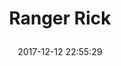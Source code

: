 ---
title: > #shorten me
  Ranger Rick
name: >
  Ranger Rick
date: "2017-12-12 22:55:29"
buy_now: "https://www.amazon.com/National-Wildlife-Federation-Ranger-Rick/dp/B003I7HS4I?psc=1&SubscriptionId=AKIAIA5RBQIWQVTCUEUQ&tag=coldcutdeals-20&linkCode=xm2&camp=2025&creative=165953&creativeASIN=B003I7HS4I"
description_markdown: >-

  Ranger Rick
tweet_id_str: "940716767957143552"
price: "$49.90"
list_price: "$49.90"
deal_price: "$24.95"
you_save: "$24.95 (50%)"
asin: "B003I7HS4I"
image: "https://images-na.ssl-images-amazon.com/images/I/51SkJk2pWvL.jpg"
---